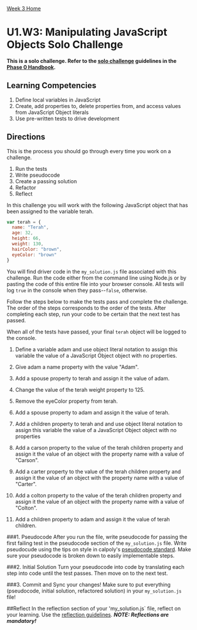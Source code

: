 [Week 3 Home](../)

# U1.W3: Manipulating JavaScript Objects Solo Challenge

**This is a solo challenge. Refer to the [solo challenge](https://github.com/Devbootcamp/phase_0_handbook/blob/master/solo_challenges.md) guidelines in the [Phase 0 Handbook](https://github.com/Devbootcamp/phase_0_handbook/).**

## Learning Competencies
1. Define local variables in JavaScript
2. Create, add properties to, delete properties from, and access values from JavaScript Object literals
3. Use pre-written tests to drive development


## Directions
This is the process you should go through every time you work on a challenge.

1. Run the tests
2. Write pseudocode
3. Create a passing solution
4. Refactor
5. Reflect 


In this challenge you will work with the following JavaScript object that has been assigned to the variable terah.

```javascript
var terah = {
  name: "Terah",
  age: 32,
  height: 66,
  weight: 130,
  hairColor: "brown",
  eyeColor: "brown"
}
```

You will find driver code in the `my_solution.js` file associated with this challenge. Run the code either
from the command line using Node.js or by pasting the code of this
entire file into your browser console.  All tests will log `true`
in the console when they pass--`false`, otherwise.

Follow the steps below to make the tests pass and complete the challenge.  
The order of the steps corresponds to the order of the tests.  After completing 
each step, run your code to be certain that the next test has passed.

When all of the tests have passed, your final `terah` object will be logged to the console.


1. Define a variable adam and use object literal notation to assign this variable 
   the value of a JavaScript Object object with no properties.

2. Give adam a name property with the value "Adam".

3. Add a spouse property to terah and assign it the value of adam.

4. Change the value of the terah weight property to 125.

5. Remove the eyeColor property from terah.

6. Add a spouse property to adam and assign it the value of terah.

7. Add a children property to terah and and use object literal notation to assign 
   this variable the value of a JavaScript Object object with no properties

8. Add a carson property to the value of the terah children property and assign it 
  the value of an object with the property name with a value of "Carson".

9. Add a carter property to the value of the terah children property and assign it 
   the value of an object with the property name with a value of "Carter".

10. Add a colton property to the value of the terah children property and assign it 
    the value of an object with the property name with a value of "Colton".

11. Add a children property to adam and assign it the value of terah children.



###1. Pseudocode
After you run the file, write pseudocode for passing the first failing test in the pseudocode section of the `my_solution.js` file. Write pseudocude using the tips on style in calpoly's [pseudocode standard](http://users.csc.calpoly.edu/~jdalbey/SWE/pdl_std.html). Make sure your pseudocode is broken down to easily implementable steps.

###2. Initial Solution
Turn your pseudocode into code by translating each step into code until the test passes. Then move on to the next test.

###3. Commit and Sync your changes!
Make sure to put everything (pseudocode, initial solution, refactored solution) in your `my_solution.js` file!  


##Reflect
In the reflection section of your 'my_solution.js` file, reflect on your learning. Use the [reflection guidelines](../reflection_guidelines.md). ***NOTE: Reflections are mandatory!***


